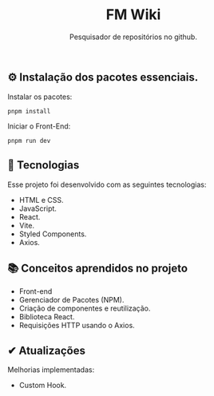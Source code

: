 <h1 align="center"> FM Wiki </h1>

<p align="center">
Pesquisador de repositórios no github. <br/>
</p>

<br>

## ⚙️ Instalação dos pacotes essenciais.

Instalar os pacotes:

```
pnpm install
```

Iniciar o Front-End:

```
pnpm run dev
```

## 🚀 Tecnologias

Esse projeto foi desenvolvido com as seguintes tecnologias:

-   HTML e CSS.
-   JavaScript.
-   React.
-   Vite.
-   Styled Components.
-   Axios.

## 📚 Conceitos aprendidos no projeto

-   Front-end
-   Gerenciador de Pacotes (NPM).
-   Criação de componentes e reutilização.
-   Biblioteca React.
-   Requisições HTTP usando o Axios.

## ✔ Atualizações

Melhorias implementadas:

-   Custom Hook.
